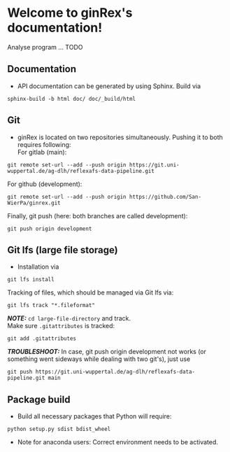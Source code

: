 # Welcome to ginRex's documentation!

Analyse program ... TODO

## Documentation
+ API documentation can be generated by using Sphinx. Build via
```
sphinx-build -b html doc/ doc/_build/html
```

## Git
+ ginRex is located on two repositories simultaneously. Pushing it to both requires following:<br>
For gitlab (main):
```
git remote set-url --add --push origin https://git.uni-wuppertal.de/ag-dlh/reflexafs-data-pipeline.git
```
For github (development):
```
git remote set-url --add --push origin https://github.com/San-WierPa/ginrex.git
```
Finally, git push (here: both branches are called development):
```
git push origin development
```
## Git lfs (large file storage)
+ Installation via
```
git lfs install
```
Tracking of files, which should be managed via Git lfs via:
```
git lfs track "*.fileformat"
```

**_NOTE:_**  ```cd large-file-directory``` and track.<br>
Make sure ```.gitattributes``` is tracked:
```
git add .gitattributes
```
**_TROUBLESHOOT:_** In case, git push origin development not works (or something went sideways while
dealing with two git's), just use
```
git push https://git.uni-wuppertal.de/ag-dlh/reflexafs-data-pipeline.git main
```


## Package build
+ Build all necessary packages that Python will require:
```
python setup.py sdist bdist_wheel
```
 + Note for anaconda users: Correct environment needs to be activated.
